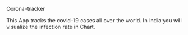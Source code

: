 Corona-tracker

This App tracks the covid-19 cases all over the world.
In India you will visualize the infection rate in Chart.
